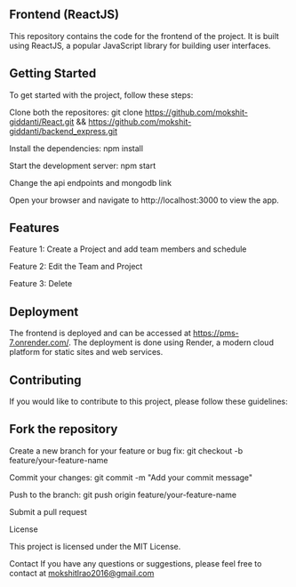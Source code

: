Frontend (ReactJS)
------------------
This repository contains the code for the frontend of the project. It is built using ReactJS, a popular JavaScript library for building user interfaces.

Getting Started
---------------
To get started with the project, follow these steps:

Clone both the repositores: git clone https://github.com/mokshit-giddanti/React.git && https://github.com/mokshit-giddanti/backend_express.git

Install the dependencies: npm install

Start the development server: npm start

Change the api endpoints and mongodb link

Open your browser and navigate to http://localhost:3000 to view the app.

Features
---------
Feature 1: Create a Project and add team members and schedule

Feature 2: Edit the Team and Project

Feature 3: Delete

Deployment
-----------
The frontend is deployed and can be accessed at https://pms-7.onrender.com/. The deployment is done using Render, a modern cloud platform for static sites and web services.

Contributing
------------
If you would like to contribute to this project, please follow these guidelines:

Fork the repository
-------------------
Create a new branch for your feature or bug fix: git checkout -b feature/your-feature-name

Commit your changes: git commit -m "Add your commit message"

Push to the branch: git push origin feature/your-feature-name

Submit a pull request

License

This project is licensed under the MIT License.

Contact
If you have any questions or suggestions, please feel free to contact at mokshitlrao2016@gmail.com
